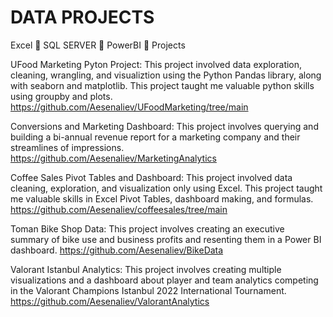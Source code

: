 # DATA PROJECTS




Excel :green_heart: SQL SERVER :open_file_folder: PowerBI :memo: Projects

UFood Marketing Pyton Project: This project involved data exploration, cleaning, wrangling, and visualiztion using the Python Pandas library, along with seaborn and matplotlib. This project taught me valuable python skills using groupby and plots. 
https://github.com/Aesenaliev/UFoodMarketing/tree/main

Conversions and Marketing Dashboard: This project involves querying and building a bi-annual revenue report for a marketing company and their streamlines of impressions.
https://github.com/Aesenaliev/MarketingAnalytics

Coffee Sales Pivot Tables and Dashboard: This project involved data cleaning, exploration, and visualization only using Excel. This project taught me valuable skills in Excel Pivot Tables, dashboard making, and formulas. 
https://github.com/Aesenaliev/coffeesales/tree/main

Toman Bike Shop Data: This project involves creating an executive summary of bike use and business profits and resenting them in a Power BI dashboard.
https://github.com/Aesenaliev/BikeData


Valorant Istanbul Analytics: This project involves creating multiple visualizations and a dashboard about player and team analytics competing in the Valorant Champions Istanbul 2022 International Tournament. 
https://github.com/Aesenaliev/ValorantAnalytics
